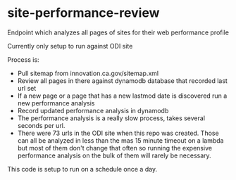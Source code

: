 # site-performance-review
Endpoint which analyzes all pages of sites for their web performance profile

Currently only setup to run against ODI site

Process is:
- Pull sitemap from innovation.ca.gov/sitemap.xml
- Review all pages in there against dynamodb database that recorded last url set
- If a new page or a page that has a new lastmod date is discovered run a new performance analysis
- Record updated performance analysis in dynamodb
- The performance analysis is a really slow process, takes several seconds per url.
- There were 73 urls in the ODI site when this repo was created. Those can all be analyzed in less than the mas 15 minute timeout on a lambda but most of them don't change that often so running the expensive performance analysis on the bulk of them will rarely be necessary.

This code is setup to run on a schedule once a day.
